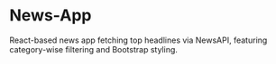 # News-App
React-based news app fetching top headlines via NewsAPI, featuring category-wise filtering and Bootstrap styling.

